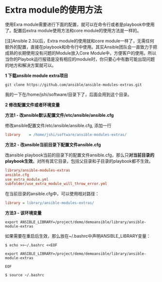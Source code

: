 # Extra module的使用方法

使用Exra module需要进行下面的配置，就可以在命令行或者是playbook中使用了。配置后extra module使用方法和core module的使用方法是一样的。

[注]Ansible 2.3以后，Extra module的使用就和core module一样了，无需任何额外的配置，直接在playbook和命令行中使用。其实Ansible团队会一直致力于把成熟的长期使用没有问题的Module放入Core Module中，方便客户的使用。所以当你的Playbok运行报错是没有相应的module时，你只要心中有数可能出现问题的地方和解决方案就可以。

**1 下载ansible module extra项目**

```shell
git clone https://github.com/ansible/ansible-modules-extras.git
```

我的一下在/home/jshi/software/目录下了，后面会用到这个目录。

**2 修改配置文件或者环境变量**

**方法1 - 改ansible默认配置文件/etc/ansible/ansible.cfg**

修改ansible配置文件/etc/ansible/ansible.cfg, 添加一行

```ini
library    = /home/jshi/software/ansible-modules-extras/
```

**方法2 - 改ansible当前目录下配置文件ansible.cfg**

改ansible playbook当前的目录下的配置文件ansible.cfg，那么只**对当前目录的playbook生效**。对所有其它目录，包括父目录和子目录的playbook都不生效。

```ini
library/ansible-modules-extras
ansible.cfg
use_extra_module.yml
subfolder/use_extra_module_will_throw_error.yml
```

在当前目录的ansible.cfg中，可以使用相对路径：

```ini
library = library/ansible-modules-extras/
```

**方法3 - 该环境变量**

```shell
export ANSIBLE_LIBRARY=/project/demo/demoansible/library/ansible-module-extras
```

如果需要在重启后生效，那么放在~/.bashrc中声明ANSIBLE\_LIBRARY变量：

```shell
$ echo >>~/.bashrc <<EOF

export ANSIBLE_LIBRARY=/project/demo/demoansible/library/ansible-module-extras

EOF

$ source ~/.bashrc
```
